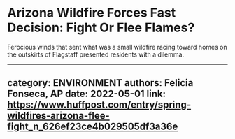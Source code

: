 # Arizona Wildfire Forces Fast Decision: Fight Or Flee Flames?

Ferocious winds that sent what was a small wildfire racing toward homes on the outskirts of Flagstaff presented residents with a dilemma.

---
category: ENVIRONMENT
authors: Felicia Fonseca, AP
date: 2022-05-01
link: https://www.huffpost.com/entry/spring-wildfires-arizona-flee-fight_n_626ef23ce4b029505df3a36e
---
